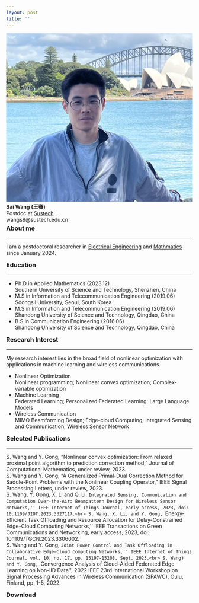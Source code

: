 ```yaml
---
layout: post
title: ''
---
```

<div class="image-text-container">
  <img src="public/personal_image.jpg" alt="Sai Wang" class="personal-image">
  <div class="text-content">
    <strong>Sai Wang (王赛) </strong> <br> 
    Postdoc at <a href="https://www.sustech.edu.cn">Sustech</a><br>
    wangs8@sustech.edu.cn
  </div>
</div>

<style>
hr {
  margin-top: 10px;
  margin-bottom: 10px;
}
h3 {
  margin-top: 5px;
}
</style>

### About me
---
I am a postdoctoral researcher in [Electrical Engineering](https://eee.sustech.edu.cn) and [Mathmatics](https://math.sustech.edu.cn) since January 2024.
### Education
---
* Ph.D in Applied Mathematics (2023.12)<br>
  Southern University of Science and Technology, Shenzhen, China
* M.S  in Information and Telecommunication Engineering (2019.06)<br>
  Soongsil University, Seoul, South Korea
* M.S in Information and Telecommunication Engineering (2019.06)<br>
  Shandong University of Science and Technology, Qingdao, China
* B.S in Communication Engineering (2016.06)<br>
  Shandong University of Science and Technology, Qingdao, China
  
### Research Interest
---
My research interest lies in the broad field of nonlinear optimization with applications in machine learning and wireless communications.
* Nonlinear Optimization <br>
  Nonlinear programming; Nonlinear convex optimization; Complex-variable optimization
* Machine Learning<br>
  Federated Learning; Personalized Federated Learning; Large Language Models
* Wireless Communication <br>
  MIMO Beamforming Design; Edge-cloud Computing; Integrated Sensing and Communication; Wireless Sensor Network

### Selected Publications
---
S. Wang and Y. Gong, “Nonlinear convex optimization: From relaxed proximal point algorithm to prediction correction method,” Journal of Computational Mathematics, under review, 2023.<br>
S. Wang and Y. Gong, “A Generalized Primal-Dual Correction Method for Saddle-Point Problems with the Nonlinear Coupling Operator,” IEEE Signal Processing Letters, under review, 2023.<br>
S. Wang, Y. Gong, X. Li and Q. Li, ``Integrated Sensing, Communication and Computation Over-the-Air: Beampattern Design for Wireless Sensor Networks,'' IEEE Internet of Things Journal, early access, 2023, doi: 10.1109/JIOT.2023.3327117.<br>
S. Wang, X. Li, and Y. Gong, ``Energy-Efficient Task Offloading and Resource Allocation for Delay-Constrained Edge-Cloud Computing Networks,'' IEEE Transactions on Green Communications and Networking, early access, 2023, doi: 10.1109/TGCN.2023.3306002.<br>
S. Wang and Y. Gong, ``Joint Power Control and Task Offloading in Collaborative Edge–Cloud Computing Networks,'' IEEE Internet of Things Journal, vol. 10, no. 17, pp. 15197-15208, Sept. 2023.<br>
S. Wang} and Y. Gong, ``Convergence Analysis of Cloud-Aided Federated Edge Learning on Non-IID Data'', 2022 IEEE 23rd International Workshop on Signal Processing Advances in Wireless Communication (SPAWC), Oulu, Finland, pp. 1-5, 2022.<br>

### Download

